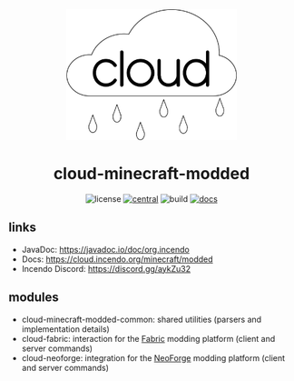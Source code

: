 <div align="center">
<img src="https://github.com/Incendo/cloud/raw/master/img/CloudNew.png" width="300px"/>
<br/>
<h1>cloud-minecraft-modded</h1>

![license](https://img.shields.io/github/license/incendo/cloud.svg)
[![central](https://img.shields.io/maven-central/v/org.incendo/cloud-minecraft-modded-common)](https://search.maven.org/search?q=org.incendo)
![build](https://img.shields.io/github/actions/workflow/status/incendo/cloud-minecraft-modded/build.yml?logo=github)
[![docs](https://img.shields.io/readthedocs/incendocloud?logo=readthedocs)](https://cloud.incendo.org)
</div>

## links

- JavaDoc: https://javadoc.io/doc/org.incendo
- Docs: https://cloud.incendo.org/minecraft/modded
- Incendo Discord: https://discord.gg/aykZu32

## modules

- cloud-minecraft-modded-common: shared utilities (parsers and implementation details)
- cloud-fabric: interaction for the [Fabric](https://fabricmc.net/) modding platform (client and server commands)
- cloud-neoforge: integration for the [NeoForge](https://neoforged.net/) modding platform (client and server commands)
